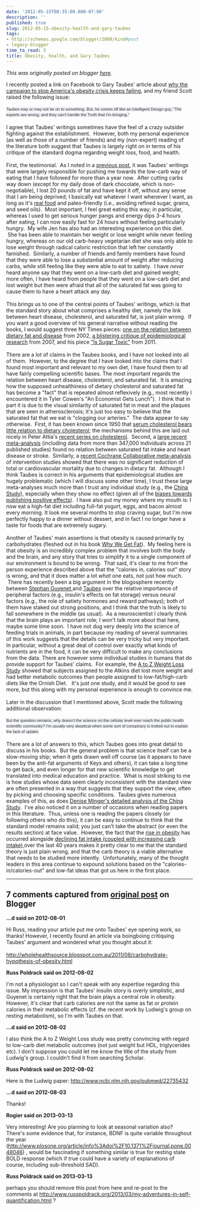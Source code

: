 ```yaml
---
date: '2012-05-15T08:35:00.000-07:00'
description: ''
published: true
slug: 2012-05-15-obesity-health-and-gary-taubes
tags:
- http://schemas.google.com/blogger/2008/kind#post
- legacy-blogger
time_to_read: 5
title: Obesity, health, and Gary Taubes
---
```


*This was originally posted on blogger [here](http://www.russpoldrack.org/2012/05/obesity-health-and-gary-taubes.html)*.

I recently posted a link on Facebook to Gary Taubes' article about <a href="http://www.thedailybeast.com/newsweek/2012/05/06/why-the-campaign-to-stop-america-s-obesity-crisis-keeps-failing.html">why the campaign to stop America's obesity crisis keeps failing</a>, and my friend Scott raised the following issue:<br /><br /><span style="background-color: #edeff4; color: #333333; font-family: 'lucida grande', tahoma, verdana, arial, sans-serif; font-size: 11px; line-height: 15px; text-align: left;">Taubes may or may not be on to something. But, he comes off like an Intelligent Design guy, "The experts are wrong, and they can't handle the Truth that I'm bringing."</span><br /><br />I agree that Taubes' writings sometimes have the feel of a crazy outsider fighting against the establishment. &nbsp;However, both my personal experience (as well as those of a number of friends) and my (non-expert) reading of the literature both suggest that Taubes is largely right on in terms of his critique of the standard dogma regarding weight loss, food, and health.<br /><br />First, the testimonial. &nbsp;As I noted in a <a href="http://www.russpoldrack.org/2011/04/why-i-cut-carbs.html">previous post</a>, it was Taubes' writings that were largely responsible for pushing me towards the low-carb way of eating that I have followed for more than a year now. &nbsp;After cutting carbs way down (except for my daily dose of dark chocolate, which is non-negotiable), I lost 20 pounds of fat and have kept it off, without any sense that I am being deprived; I basically eat whatever I want whenever I want, as long as it's&nbsp;<a href="http://michaelpollan.com/books/in-defense-of-food/">real food</a>&nbsp;and&nbsp;paleo-friendly (i.e., avoiding refined sugar, grains, and seed oils). &nbsp;Most important, I feel great eating this way; in particular, whereas I used to get serious hunger pangs and energy dips 3-4 hours after eating, I can now easily fast for 24 hours without feeling particularly hungry. &nbsp;My wife Jen has also had an interesting experience on this diet. &nbsp;She has been able to maintain her weight or lose weight while never feeling hungry, whereas on our old carb-heavy vegetarian diet she was only able to lose weight through radical caloric restriction that left her constantly famished. &nbsp;Similarly, a number of friends and family members have found that they were able to lose a substantial amount of weight after reducing carbs, while still feeling like they were able to eat to satiety. &nbsp;I have *never* heard anyone say that they went on a low-carb diet and gained weight; more often, I have heard from people that they went on a low-carb diet and lost weight but then were afraid that all of the saturated fat was going to cause them to have a heart attack any day.<br /><br />This brings us to one of the central points of Taubes' writings, which is that the standard story about what comprises a healthy diet, namely the link between heart disease, cholesterol, and saturated fat, is just plain wrong. &nbsp;If you want a good overview of his general narrative without reading the books, I would suggest three NY Times pieces: <a href="http://www.nytimes.com/2002/07/07/magazine/what-if-it-s-all-been-a-big-fat-lie.html?pagewanted=all&amp;src=pm">one on the relation between dietary fat and disease</a>&nbsp;from 2002,&nbsp;<a href="http://www.nytimes.com/2007/09/16/magazine/16epidemiology-t.html?_r=1&amp;pagewanted=all">a blistering critique of epidemiological research</a> from 2007, and his piece <a href="http://www.nytimes.com/2011/04/17/magazine/mag-17Sugar-t.html?_r=2&amp;ref=magazine&amp;pagewanted=all">"Is Sugar Toxic"</a> from 2011. <br /><br />There are a lot of claims in the Taubes books, and I have not looked into all of them. &nbsp;However, to the degree that I have looked into the claims that I found most important and relevant to my own diet, I have found them to all have fairly compelling scientific bases. The most important regards the relation between heart disease, cholesterol, and saturated fat.&nbsp; It is amazing how the supposed unhealthiness of dietary cholesterol and saturated fat has become a "fact" that is repeated almost reflexively (e.g., most recently I encountered it in Tyler Cowen's "An Economist Gets Lunch"). &nbsp;I think that in part it is due to the visual similarity of saturated fat in meat and the plaques that are seen in atherosclerosis; it's just too easy to believe that the saturated fat that we eat is "clogging our arteries." &nbsp;The data appear to say otherwise. &nbsp;First, it has been known since 1950 that <a href="http://circ.ahajournals.org/content/2/5/696.full.pdf">serum cholesterol bears little relation to dietary cholesterol</a>; the mechanisms behind this are laid out nicely in Peter Attia's <a href="http://waroninsulin.com/category/cholesterol-2">recent series on cholesterol</a>. &nbsp;Second, a <a href="http://www.ajcn.org/content/91/3/535.long">large recent meta-analysis</a> (including data from more than 347,000 individuals across 21 published studies) found no relation between saturated fat intake and heart disease or stroke. &nbsp;Similarly, a <a href="http://www.ncbi.nlm.nih.gov/pubmed/21735388.1">recent Cochrane Collaborative meta-analysis </a>of intervention studies&nbsp;showed that there was no significant reduction of total or cardiovascular mortality due to changes in dietary fat. &nbsp;Although I think Taubes is correct in his arguments that epidemiological studies are hugely problematic (which I will discuss some other time), I trust these large meta-analyses much more than I trust any individual study (e.g., the&nbsp;<a href="http://rawfoodsos.com/2010/08/03/the-china-study-a-formal-analysis-and-response/">China Study</a>), especially when they show no effect (given all of the <a href="http://www.cochrane-net.org/openlearning/html/mod15-2.htm">biases towards publishing positive effects</a>). &nbsp;I have also put my money where my mouth is: I now eat a high-fat diet including full-fat yogurt, eggs, and bacon almost every morning. It look me several months to stop craving sugar, but I'm now perfectly happy to a dinner without dessert, and in fact I no longer have a taste for foods that are extremely sugary. <br /><br />Another of Taubes' main assertions is that obesity is caused primarily by carbohydrates (fleshed out in his book <a href="http://www.amazon.com/Why-We-Get-Fat-About/dp/0307272702">Why We Get Fat</a>). &nbsp;My feeling here is that obesity is an incredibly complex problem that involves both the body and the brain, and any story that tries to simplify it to a single component of our environment is bound to be wrong. &nbsp;That said, it's clear to me from the person experience described above that the "calories in, calories out" story is wrong, and that it does matter a lot <i>what</i> one eats, not just how much. &nbsp;There has recently been a big argument in the blogosphere recently between <a href="http://wholehealthsource.blogspot.com/2011/08/carbohydrate-hypothesis-of-obesity.html">Stephan Guyenet </a>and <a href="http://garytaubes.com/?s=guyenet">Taubes</a> over the relative importance of peripheral factors (e.g., insulin's effects on fat storage) versus neural factors (e.g., the role of satiety hormones and reward pathways); both of them have staked out strong positions, and I think that the truth is likely to fall somewhere in the middle (as usual). &nbsp;As a neuroscientist I clearly think that the brain plays an important role; I won't talk more about that here, maybe some time soon. &nbsp;I have not dug very deeply into the science of feeding trials in animals, in part because my reading of several summaries of this work suggests that the details can be very tricky but very important. In particular, without a great deal of control over exactly what kinds of nutrients are in the food, it can be very difficult to make any conclusions from the data. There are however some individual studies in humans that do provide support for Taubes' claims. &nbsp;For example, the <a href="http://jama.jamanetwork.com/article.aspx?volume=297&amp;issue=9&amp;page=969">A to Z Weight Loss Study</a>&nbsp;showed that subjects assigned to the Atkins diet lost more weight and had better metabolic outcomes than people assigned to low-fat/high-carb diets like the Ornish Diet. &nbsp;&nbsp;It's just one study, and it would be good to see more, but this along with my personal experience is enough to convince me. <br /><br />Later in the discussion that I mentioned above, Scott made the following additional observation:<br /><br /><span style="background-color: #edeff4; color: #333333; font-family: 'lucida grande', tahoma, verdana, arial, sans-serif; font-size: 11px; line-height: 15px; text-align: left;">But the question remains, why doesn't the science on the cellular level ever reach the public health scientific community? I'm usually very skeptical when some sort of conspiracy is trotted out to explain the lack of uptake.</span><br /><br />There are a lot of answers to this, which Taubes goes into great detail to discuss in his books. &nbsp;But the general problem is that science itself can be a slow-moving ship; when it gets drawn well off course (as it appears to have been by the anti-fat arguments of Keys and others), it can take a long time to get back, and even longer for that new scientific knowledge to get translated into medical education and practice. &nbsp;What is most striking to me is how studies whose data seem clearly inconsistent with the standard view are often presented in a way that suggests that they support the view, often by picking and choosing specific conditions. &nbsp;Taubes gives numerous examples of this, as does <a href="http://rawfoodsos.com/2010/08/03/the-china-study-a-formal-analysis-and-response/">Denise Minger's detailed analysis of the China Study</a>. &nbsp;I've also noticed it on a number of occasions when reading papers in this literature. &nbsp;Thus, unless one is reading the papers closely (or following others who do this), it can be easy to continue to think that the standard model remains valid; you just can't take the abstract (or even the results section) at face value. &nbsp;However, the fact that the <a href="http://jama.jamanetwork.com/article.aspx?volume=303&amp;issue=3&amp;page=235">rise in obesity</a> has occurred alongside <a href="http://www.cdc.gov/mmwr/preview/mmwrhtml/mm5304a3.htm">declining fat intake (coupled with increasing carb intake) </a>over the last 40 years makes it pretty clear to me that the standard theory is just plain wrong, and that the carb theory is a viable alternative that needs to be studied more intently. &nbsp;Unfortunately, many of the thought leaders in this area continue to expound solutions based on the "calories-in/calories-out" and low-fat ideas that got us here in the first place.

---

## 7 comments captured from [original post](http://www.russpoldrack.org/2012/05/obesity-health-and-gary-taubes.html) on Blogger

**...d said on 2012-08-01**

Hi Russ, reading your article put me onto Taubes' eye opening work, so thanks! However, I recently found an article via boingboing critiquing Taubes' argument and wondered what you thought about it:<br /><br />http://wholehealthsource.blogspot.com.au/2011/08/carbohydrate-hypothesis-of-obesity.html

**Russ Poldrack said on 2012-08-02**

I'm not a physiologist so I can't speak with any expertise regarding this issue.  My impression is that Taubes' insulin story is overly simplistic, and Guyenet is certainly right that the brain plays a central role in obesity.  However, it's clear that carb calories are not the same as fat or protein calories in their metabolic effects (cf. the recent work by Ludwig's group on resting metabolism), so I'm with Taubes on that.

**...d said on 2012-08-02**

I also think the A to Z Weight Loss study was pretty convincing with regard to low-carb diet metabolic outcomes (not just weight but HDL, triglycerides etc). I don't suppose you could let me know the title of the study from Ludwig's group. I couldn't find it from searching Scholar.

**Russ Poldrack said on 2012-08-02**

Here is the Ludwig paper: http://www.ncbi.nlm.nih.gov/pubmed/22735432

**...d said on 2012-08-03**

Thanks!

**Rogier said on 2013-03-13**

Very interesting! Are you planning to look at seasonal variation also? There's some evidence that, for instance, BDNF is quite variable throughout the year (http://www.plosone.org/article/info%3Adoi%2F10.1371%2Fjournal.pone.0048046) , would be fascinating if something similar is true for resting state BOLD response (which if true could have a variety of explanations of course, including sub-threshold SAD).

**Russ Poldrack said on 2013-03-13**

perhaps you should remove this post from here and re-post to the comments at http://www.russpoldrack.org/2013/03/my-adventures-in-self-quantification.html ?

